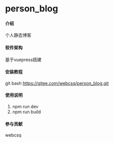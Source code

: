 # person_blog

#### 介绍
个人静态博客

#### 软件架构
基于vuepress搭建


#### 安装教程

git bash https://gitee.com/webcsq/person_blog.git


#### 使用说明

1.  npm run dev
2.  npm run build

#### 参与贡献

webcsq



